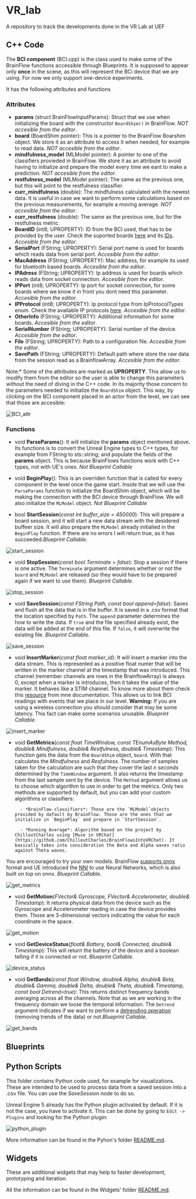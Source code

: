 # VR_lab

A repository to track the developments done in the VR Lab at UEF

## C++ Code
The **BCI component** (BCI.cpp) is the class used to make some of the BrainFlow functions accessible through Blueprints. It is supposed to appear only **once** in the scene, as this will represent the BCi device that we are using. For now we only support one-device experiments.

It has the following attributes and functions

### Attributes
- **params** (struct BrainFlowInputParams): Struct that we use when initializing the board with the constructor `BoardShim()` in BrainFlow. *NOT accesible from the editor*.
- **board** (BoardShim pointer): This is a pointer to the BrainFlow Boarshim object. We store it as an attribute to access it when needed, for example to read data. *NOT accesible from the editor*.
- **mindfulness_model** (MLModel pointer): A pointer to one of the classifiers provieded in BrainFlow. We store it as an attribute to avoid having to initialize and prepare the model every time we eant to make a prediction. *NOT accesible from the editor*.
- **restfulness_model** (MLModel pointer): The same as the previous one, but this will point to the restfulness classifier.
- **curr_mindfulness** (double): The mindfulness calculated with the newest data. It is useful in case we want to perform some calculations based on the previous measurements, for example a moving average. *NOT accesible from the editor*.
- **curr_restfulness** (double): The same as the previous one, but for the restfulness metric.
- **BoardID** (int8; UPROPERTY): ID from the BCI used, that has to be provided by the user. Check the suported boards [here](https://brainflow.readthedocs.io/en/stable/SupportedBoards.html) and its [IDs](https://brainflow.readthedocs.io/en/stable/UserAPI.html#brainflow-constants). *Accesible from the editor*.
- **SerialPort** (FString; UPROPERTY): Serial port name is used for boards which reads data from serial port. *Accesible from the editor*.
- **MacAddress** (FString; UPROPERTY): Mac address, for example its used for bluetooth based boards. *Accesible from the editor*.
- **IPAdress** (FString; UPROPERTY): Ip address is used for boards which reads data from socket connection. *Accesible from the editor*.
- **IPPort** (int8; UPROPERTY): Ip port for socket connection, for some boards where we know it in front you dont need this parameter. *Accesible from the editor*.
- **IPProtocol** (int8; UPROPERTY): Ip protocol type from IpProtocolTypes enum.  Check the available IP protocols [here](https://brainflow.readthedocs.io/en/stable/UserAPI.html#brainflow-constants). *Accesible from the editor*.
- **OtherInfo** (FString; UPROPERTY): Additional information for some boards. *Accesible from the editor*.
- **SerialNumber** (FString; UPROPERTY): Serial number of the device. *Accesible from the editor*.
- **File** (FString; UPROPERTY): Path to a configuration file. *Accesible from the editor*.
- **SavePath** (FString; UPROPERTY): Default path where store the raw data from the session read as a BrainflowArray. *Accesible from the editor*.

Note:* Some of the attributes are marked as **UPROPERTY**. This allow us to modify them from the editor so the user is able to change this parameters without the need of diving in the C++ code. In its majority those concern to the parameters needed to initialize the `BoardShim` object. This way, by clicking on the BCI component placed in an actor from the level, we can see that those are accesible:

![BCI_attr](https://user-images.githubusercontent.com/88030501/180703290-9d33c440-62d5-4f56-80a5-5e488be502f6.png)

### Functions
- void **ParseParams**(): It will initialize the **params** object mentioned above. Its functions is to convert the Unreal Engine types to C++ types, for example from FString to sts::string; and populate the fields of the **params** object. This is because BrainFlows functions work with C++ types, not with UE's ones. *Not Blueprint Callable*

- void  **BeginPlay**(): This is an overriden function that is called for every component in the level once the game start. Inside that we will use the `ParseParams` function to initialize the BoardShim object, which will be making the connection with the BCI device through BrainFlow. We will also initialize the `MLModel` object. *Not Blueprint Callable*

- bool  **StartSession**(*const  int  buffer_size = 450000*): This will prepare a board session, and it will start a new data stream with the desidered buffeer size. It will also prepare the `MLModel` already initialied in the `BeginPlay` function. If there are no errors I will return true, as it has succeeded.*Blueprint Callable*.

![start_session](https://user-images.githubusercontent.com/88030501/180703532-d7cf188c-a32b-408e-8ddf-b30b22cbd8bf.png)

- void  **StopSession**(*const  bool  Terminate = false*): Stop a session if there is one active. The `Terminate` argument determines whether or not the `board` and `MLModel` are released (so they would have to be prepared again if we want to use them). *Blueprint Callable*. 

![stop_session](https://user-images.githubusercontent.com/88030501/180703766-dd5cda94-7b7c-4c8f-9455-7a46596598f4.png)

- void  **SaveSession**(*const  FString  Path, const  bool  append=false*): Saves and flush all the data that is in the buffer. It is saved in a .csv format that the location specified by `Path`. The `append` parameter determines the how to write the data. If `true` and the file specified already exist, the data will be added at the end of this file. If `false`, it will overwrite the existing file. *Blueprint Callable*. 

![save_session](https://user-images.githubusercontent.com/88030501/180703914-29465cc6-5a73-48c9-977b-e31f838d3c27.png)

- void  **InsertMarker**(*const  float  marker_id*): It will insert a marker into the data stream. This is represented as a positive float numer that will be written in the marker channel at the timestamp that was introduced. This channel (remember channels are rows in the BrainflowArray) is always 0, except when a marker is introduces, then it takes the value of the marker. It behaves like a STIM channel. To know more about them check this [resource](https://mne.tools/stable/auto_tutorials/intro/20_events_from_raw.html#what-is-a-stim-channel) from mne documentation. This allows us to link BCI readings with events that we place in our level. **Warning:** If you are using a wireless connection you should consider that may be some latency. This fact can make some scenarios unusable. *Blueprint Callable*. 

![insert_marker](https://user-images.githubusercontent.com/88030501/180704043-396a946d-0137-4dda-b92c-2dabd0054947.png)

- void  **GetMetrics**(*const  float  TimeWindow, const  TEnumAsByte<Prediction> Method, double&  Mindfulness, double&  Restfulness, double&  Timestamp*): This function gets the data from the `BoardShim` object, `board`. With that calculates the *Mindfulness* and *Resfulness*. The number of samples taken for the calculation are such that they cover the last *n seconds* determined by the `TimeWindow` argument. It also returns the timestamp from the last sample sent by the device. The `Method` argument allows us to choose which algorithm to use in order to get the metrics. Only two methods are supported by default, but you can add your custom algorithms or classifiers:
	
		- *BrainFlow classifiers*: Those are the `MLModel`objects provided by dafault by BrainFlow. Those are the ones that we initialize in `BeginPlay` and prepare in `StartSession`.
	
		- *Running Average*: Algorithm based on the project by ChilloutCharles using [Muse in VRChat](https://github.com/ChilloutCharles/BrainFlowsIntoVRChat). It basically takes into consideration the Beta and Alpha waves ratio against Theta waves.
	
 You are encouraged to try your own models. BrainFlow [supports onnx](https://brainflow.org/2022-06-09-onnx/) format and UE introduced the [NNI](https://docs.unrealengine.com/5.0/en-US/API/Plugins/NeuralNetworkInference/) to use Neural Networks, which is also built on top on onnx. *Blueprint Callable*.
 
 ![get_metrics](https://user-images.githubusercontent.com/88030501/180704187-35148f89-0780-49bd-858a-ce96cefb5843.png)

- void  **GetMotion**(*FVector&  Gyroscope, FVector&  Accelerometer, double&  Timestamp*): It returns physical data from the device such as the Gyroscope and Accelerometer reading in case the device provides them. Those are 3-dimensional vectors indicating the value for each coordinate in the space.

![get_motion](https://user-images.githubusercontent.com/88030501/180704276-7afab37b-c8bf-44f5-805f-45ce49063e3c.png)

- void  **GetDeviceStatus**(*float&  Battery, bool&  Connected, double&  Timestamp*): This will return the battery of the device and a boolean telling if it is connected or not. *Blueprint Callable*. 

![device_status](https://user-images.githubusercontent.com/88030501/180704408-442b93a9-15e4-4d7b-909d-625ffeefa280.png)

- void  **GetBands**(*const  float  Window, double&  Alpha, double&  Beta, double&  Gamma, double&  Delta, double&  Theta, double&  Timestamp, const  bool  Detrend=true*): This returns distinct frequency bands averaging across all the channels. Note that as we are working in the frequency domain we loose the temporal information. The `Detrend` argument indicates if we want to perform a [detrending operation](https://brainflow.readthedocs.io/en/stable/UserAPI.html#c-api-reference) (removing trends of the data) or not.*Blueprint Callable*. 

![get_bands](https://user-images.githubusercontent.com/88030501/180704543-6e3205d5-5c80-4e6e-83a0-464b604f7f5f.png)

## Blueprints


## Python Scripts
This folder contains Python code used, for example for visualizations. These are intended to be used to process data from a saved session into a .csv file. You can use the *SaveSession* node to do so. 

Unreal Engine 5 already has the Python plugin activated by default. If it is not the case, you have to activate it. This can be done by going to `Edit -> Plugins` and looking for the Python plugin:

![python_plugin](https://user-images.githubusercontent.com/88030501/181469206-017db451-0c4f-4fe2-bc6f-24ff3234521c.png)

More information can be found in the Pyhon's folder [README.md](Content/Python/README.md).


## Widgets
These are additional widgets that may help to faster development, prototyping and iteration.

All the information can be found in the Widgets' folder [README.md](Content/Widgets/README.md).
